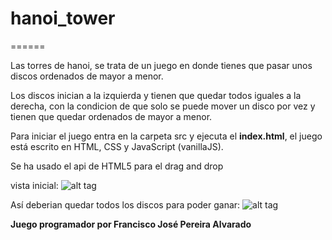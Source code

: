 # hanoi_tower
======

Las torres de hanoi, se trata de un juego en donde tienes que pasar unos discos ordenados de mayor a menor.

Los discos inician a la izquierda y tienen que quedar todos iguales a la derecha, con la condicion de que solo se puede mover un disco por vez y tienen que quedar ordenados de mayor a menor.

Para iniciar el juego entra en la carpeta src y ejecuta el **index.html**, el juego está escrito en HTML, CSS y JavaScript (vanillaJS). 

Se ha usado el api de HTML5 para el drag and drop

vista inicial:
![alt tag](https://i.gyazo.com/dcca66ea286b76ce43e9f7a7ce1afc71.png)

Así deberian quedar todos los discos para poder ganar: 
![alt tag](https://i.gyazo.com/aecd0878a732604a1d5751a2e39db4a1.png)


**Juego programador por Francisco José Pereira Alvarado**